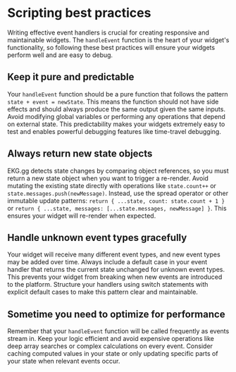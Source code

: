 # Scripting best practices

Writing effective event handlers is crucial for creating responsive and
maintainable widgets. The `handleEvent` function is the heart of your widget's
functionality, so following these best practices will ensure your widgets
perform well and are easy to debug.

## Keep it pure and predictable

Your `handleEvent` function should be a pure function that follows the pattern
`state + event = newState`. This means the function should not have side
effects and should always produce the same output given the same inputs. Avoid
modifying global variables or performing any operations that depend on external
state. This predictability makes your widgets extremely easy to test and
enables powerful debugging features like time-travel debugging.

## Always return new state objects

EKG.gg detects state changes by comparing object references, so you must return
a new state object when you want to trigger a re-render. Avoid mutating the
existing state directly with operations like `state.count++` or
`state.messages.push(newMessage)`. Instead, use the spread operator or other
immutable update patterns: `return { ...state, count: state.count + 1 }` or
`return { ...state, messages: [...state.messages, newMessage] }`. This ensures
your widget will re-render when expected.

## Handle unknown event types gracefully

Your widget will receive many different event types, and new event types may be
added over time. Always include a default case in your event handler that
returns the current state unchanged for unknown event types. This prevents your
widget from breaking when new events are introduced to the platform. Structure
your handlers using switch statements with explicit default cases to make this
pattern clear and maintainable.

## Sometime you need to optimize for performance

Remember that your `handleEvent` function will be called frequently as events
stream in. Keep your logic efficient and avoid expensive operations like deep
array searches or complex calculations on every event. Consider caching
computed values in your state or only updating specific parts of your state
when relevant events occur.
